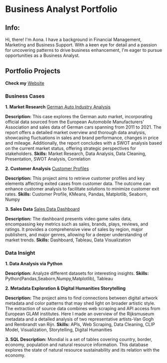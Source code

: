 # Business Analyst Portfolio

## Info:
Hi, there!
I'm Aona. I have a background in Financial Management, Marketing and Business Support.
With a keen eye for detail and a passion for uncovering patterns to drive business enhancement, I'm eager to pursue opportunities as a Business Analyst.  


## Portfolio Projects
**Check my** [Website](https://effyvrversion.github.io/ExploreWithAona.github.io/)

### Business Cases
**1. Market Research**
[German Auto Industry Analysis](https://github.com/effyvrversion/Portforlio/blob/6f9e250acd9ff121369b14bcfb3ed1d4a346de20/German%20vehicle%20market.pdf)

**Description:** This case explores the German auto market, incorporating official data sourced from the European Automobile Manufacturers' Association and sales data of German cars spanning from 2011 to 2021. The report offers a detailed market overview and thorough data analysis, showcasing fluctuations in sales and brand performance, changes in price and mileage. Additionally, the report concludes with a SWOT analysis based on the current market status, offering strategic perspectives for stakeholders.
**Skills:** Market Research, Data Analysis, Data Cleaning, Presentation, SWOT Analysis, Correlation

**2. Customer Analysis**
[Customer Profiles](https://github.com/effyvrversion/Portforlio/blob/6f9e250acd9ff121369b14bcfb3ed1d4a346de20/bankcustomer_analysis.ipynb)

**Description:** This project aims to retrieve customer profiles and key elements affecting exited cases from customer data. The outcome can enhance customer analysis to facilitate solutions to minimize customer exit rates.
**Skills:** Customer Profile, KMeans, Pandas, Matplotlib, Seaborn, Numpy

**3. Sales Data**
[Sales Data Dashboard](https://github.com/effyvrversion/Portforlio/blob/2f0404a4b3824134112ad284d513bc23d3b4e1e7/Sales%20Dashboard.pdf)

**Description:** The dashboard presents video game sales data, encompassing key metrics such as sales, brands, plays, reviews, and ratings. It provides a comprehensive view of sales by region, major publishers, and major genres, allowing for a deeper understanding of market trends. 
**Skills:** Dashboard, Tableau, Data Visualization


### Data Insight
**1. Data Analysis via Python**

**Description:**
Analyze different datasets for interesting insights. 
**Skills:**
Python(Pandas,Seaborn,Numpy,Matplotlib), Tableau

**2. Metadata Exploration & Digital Humanities Storytelling**

**Description:** The project aims to find connections between digital artwork metadata and color patterns that may shed light on broader artistic style. The extraction of source data combines web scraping and API access from European GLAM institutes. Here I made an overview of the Rijksmuseum metadata and a detailed analysis of two representative artists-Van Gogh and Rembrandt van Rijn.
**Skills:**
APIs, Web Scraping, Data Cleaning, CLIP Model, Visualization, Storytelling, Digital Humanities

**3. SQL**
**Description:** Mondial is a set of tables covering country, border, economy, population and natural resource information. This database explores the state of natural resource sustainability and its relation with the economy.

